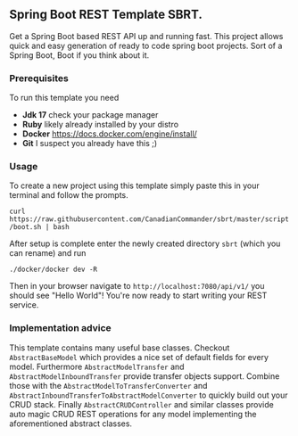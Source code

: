 ## Spring Boot REST Template SBRT.
Get a Spring Boot based REST API up and running fast. This project allows quick and easy generation
of ready to code spring boot projects. Sort of a Spring Boot, Boot if you think about it.

### Prerequisites 
To run this template you need 
- **Jdk 17** check your package manager
- **Ruby** likely already installed by your distro
- **Docker**  https://docs.docker.com/engine/install/
- **Git** I suspect you already have this ;)

### Usage 
To create a new project using this template simply paste this in your terminal and follow the prompts. 

`
curl https://raw.githubusercontent.com/CanadianCommander/sbrt/master/script/boot.sh | bash
`

After setup is complete enter the newly created directory `sbrt` (which you can rename) and run 

`
./docker/docker dev -R
`

Then in your browser navigate to `http://localhost:7080/api/v1/` you should see "Hello World"!
You're now ready to start writing your REST service. 

### Implementation advice
This template contains many useful base classes. Checkout `AbstractBaseModel` which provides a nice 
set of default fields for every model. Furthermore `AbstractModelTransfer` and `AbstractModelInboundTransfer` 
provide transfer objects support. Combine those with the `AbstractModelToTransferConverter` and
`AbstractInboundTransferToAbstractModelConverter` to quickly build out your CRUD stack. Finally
`AbstractCRUDController` and similar classes provide auto magic CRUD REST operations for any model
implementing the aforementioned abstract classes. 